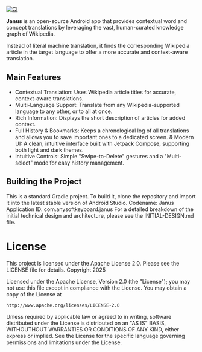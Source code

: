 [![CI](https://github.com/AnySoftKeyboard/janus/actions/workflows/ci.yml/badge.svg?branch=main)](https://github.com/AnySoftKeyboard/janus/actions/workflows/ci.yml)

**Janus** is an open-source Android app that provides contextual word and concept translations by leveraging the vast, human-curated knowledge graph of Wikipedia.

Instead of literal machine translation, it finds the corresponding Wikipedia article in the target language to offer a more accurate and context-aware translation.

## Main Features
* Contextual Translation: Uses Wikipedia article titles for accurate, context-aware translations.
* Multi-Language Support: Translate from any Wikipedia-supported language to any other, or to all at once.
* Rich Information: Displays the short description of articles for added context.
* Full History & Bookmarks: Keeps a chronological log of all translations and allows you to save important ones to a dedicated screen.
& Modern UI: A clean, intuitive interface built with Jetpack Compose, supporting both light and dark themes.
* Intuitive Controls: Simple "Swipe-to-Delete" gestures and a "Multi-select" mode for easy history management.

## Building the Project
This is a standard Gradle project. To build it, clone the repository and import it into the latest stable version of Android Studio.
Codename: Janus
Application ID: com.anysoftkeyboard.janus
For a detailed breakdown of the initial technical design and architecture, please see the INITIAL-DESIGN.md file.

# License
This project is licensed under the Apache License 2.0. Please see the LICENSE file for details.
Copyright 2025

Licensed under the Apache License, Version 2.0 (the "License");
you may not use this file except in compliance with the License.
You may obtain a copy of the License at

    http://www.apache.org/licenses/LICENSE-2.0

Unless required by applicable law or agreed to in writing, software
distributed under the License is distributed on an "AS IS" BASIS,
WITHOUTHOUT WARRANTIES OR CONDITIONS OF ANY KIND, either express or implied.
See the License for the specific language governing permissions and
limitations under the License.